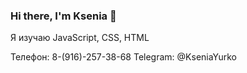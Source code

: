### Hi there, I'm Ksenia 👋

Я изучаю JavaScript, CSS, HTML

Телефон: 8-(916)-257-38-68
Telegram: @KseniaYurko



